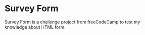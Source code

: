 # Survey Form

Survey Form is a challenge project from freeCodeCamp to test my knowledge about HTML form

